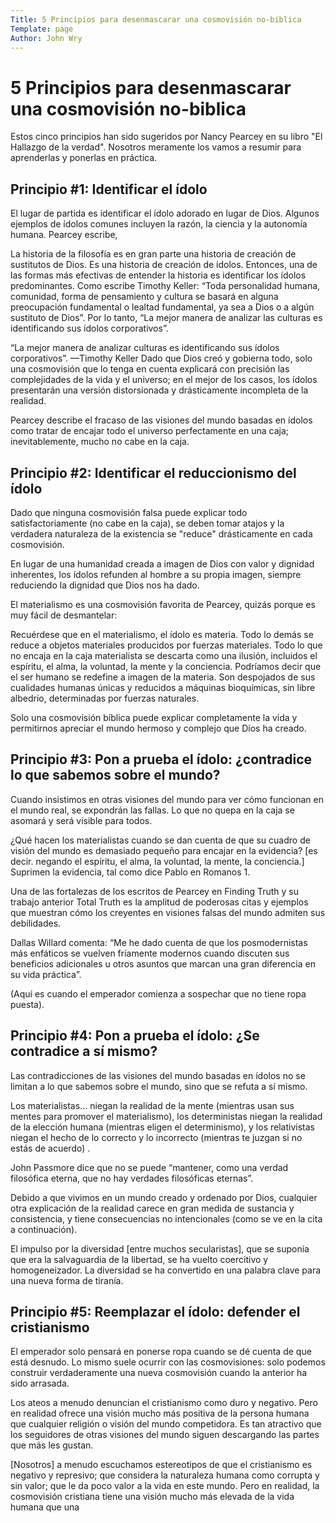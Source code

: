 ```yaml
---
Title: 5 Principios para desenmascarar una cosmovisión no-biblica
Template: page
Author: John Wry
---
```


# 5 Principios para desenmascarar una cosmovisión no-biblica

Estos cinco principios han sido sugeridos por Nancy Pearcey en su libro "El Hallazgo de la verdad". Nosotros meramente los vamos a resumir para aprenderlas y ponerlas en práctica. 

## Principio #1: Identificar el ídolo
El lugar de partida es identificar el ídolo adorado en lugar de Dios. Algunos ejemplos de ídolos comunes incluyen la razón, la ciencia y la autonomía humana. Pearcey escribe,

La historia de la filosofía es en gran parte una historia de creación de sustitutos de Dios. Es una historia de creación de ídolos. Entonces, una de las formas más efectivas de entender la historia es identificar los ídolos predominantes. Como escribe Timothy Keller: “Toda personalidad humana, comunidad, forma de pensamiento y cultura se basará en alguna preocupación fundamental o lealtad fundamental, ya sea a Dios o a algún sustituto de Dios”. Por lo tanto, “La mejor manera de analizar las culturas es identificando sus ídolos corporativos”.

“La mejor manera de analizar culturas es identificando sus ídolos corporativos”. —Timothy Keller Dado que Dios creó y gobierna todo, solo una cosmovisión que lo tenga en cuenta explicará con precisión las complejidades de la vida y el universo; en el mejor de los casos, los ídolos presentarán una versión distorsionada y drásticamente incompleta de la realidad.

Pearcey describe el fracaso de las visiones del mundo basadas en ídolos como tratar de encajar todo el universo perfectamente en una caja; inevitablemente, mucho no cabe en la caja.

## Principio #2: Identificar el reduccionismo del ídolo
Dado que ninguna cosmovisión falsa puede explicar todo satisfactoriamente (no cabe en la caja), se deben tomar atajos y la verdadera naturaleza de la existencia se "reduce" drásticamente en cada cosmovisión.

En lugar de una humanidad creada a imagen de Dios con valor y dignidad inherentes, los ídolos refunden al hombre a su propia imagen, siempre reduciendo la dignidad que Dios nos ha dado.

El materialismo es una cosmovisión favorita de Pearcey, quizás porque es muy fácil de desmantelar:

Recuérdese que en el materialismo, el ídolo es materia. Todo lo demás se reduce a objetos materiales producidos por fuerzas materiales. Todo lo que no encaja en la caja materialista se descarta como una ilusión, incluidos el espíritu, el alma, la voluntad, la mente y la conciencia. Podríamos decir que el ser humano se redefine a imagen de la materia. Son despojados de sus cualidades humanas únicas y reducidos a máquinas bioquímicas, sin libre albedrío, determinadas por fuerzas naturales.

Solo una cosmovisión bíblica puede explicar completamente la vida y permitirnos apreciar el mundo hermoso y complejo que Dios ha creado.

## Principio #3: Pon a prueba el ídolo: ¿contradice lo que sabemos sobre el mundo?
Cuando insistimos en otras visiones del mundo para ver cómo funcionan en el mundo real, se expondrán las fallas. Lo que no quepa en la caja se asomará y será visible para todos.

¿Qué hacen los materialistas cuando se dan cuenta de que su cuadro de visión del mundo es demasiado pequeño para encajar en la evidencia? [es decir. negando el espíritu, el alma, la voluntad, la mente, la conciencia.] Suprimen la evidencia, tal como dice Pablo en Romanos 1.

Una de las fortalezas de los escritos de Pearcey en Finding Truth y su trabajo anterior Total Truth es la amplitud de poderosas citas y ejemplos que muestran cómo los creyentes en visiones falsas del mundo admiten sus debilidades.

Dallas Willard comenta: “Me he dado cuenta de que los posmodernistas más enfáticos se vuelven fríamente modernos cuando discuten sus beneficios adicionales u otros asuntos que marcan una gran diferencia en su vida práctica”.

(Aquí es cuando el emperador comienza a sospechar que no tiene ropa puesta).

## Principio #4: Pon a prueba el ídolo: ¿Se contradice a sí mismo?
Las contradicciones de las visiones del mundo basadas en ídolos no se limitan a lo que sabemos sobre el mundo, sino que se refuta a sí mismo.

Los materialistas... niegan la realidad de la mente (mientras usan sus mentes para promover el materialismo), los deterministas niegan la realidad de la elección humana (mientras eligen el determinismo), y los relativistas niegan el hecho de lo correcto y lo incorrecto (mientras te juzgan si no estás de acuerdo) .

John Passmore dice que no se puede “mantener, como una verdad filosófica eterna, que no hay verdades filosóficas eternas”.

Debido a que vivimos en un mundo creado y ordenado por Dios, cualquier otra explicación de la realidad carece en gran medida de sustancia y consistencia, y tiene consecuencias no intencionales (como se ve en la cita a continuación).

El impulso por la diversidad [entre muchos secularistas], que se suponía que era la salvaguardia de la libertad, se ha vuelto coercitivo y homogeneizador. La diversidad se ha convertido en una palabra clave para una nueva forma de tiranía.

## Principio #5: Reemplazar el ídolo: defender el cristianismo
El emperador solo pensará en ponerse ropa cuando se dé cuenta de que está desnudo. Lo mismo suele ocurrir con las cosmovisiones: solo podemos construir verdaderamente una nueva cosmovisión cuando la anterior ha sido arrasada.

Los ateos a menudo denuncian el cristianismo como duro y negativo. Pero en realidad ofrece una visión mucho más positiva de la persona humana que cualquier religión o visión del mundo competidora. Es tan atractivo que los seguidores de otras visiones del mundo siguen descargando las partes que más les gustan.

[Nosotros] a menudo escuchamos estereotipos de que el cristianismo es negativo y represivo; que considera la naturaleza humana como corrupta y sin valor; que le da poco valor a la vida en este mundo. Pero en realidad, la cosmovisión cristiana tiene una visión mucho más elevada de la vida humana que una